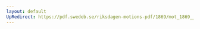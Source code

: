 ```yaml
---
layout: default
UpRedirect: https://pdf.swedeb.se/riksdagen-motions-pdf/1869/mot_1869__ak__00085/mot_1869__ak__00085_003.pdf
---
```

